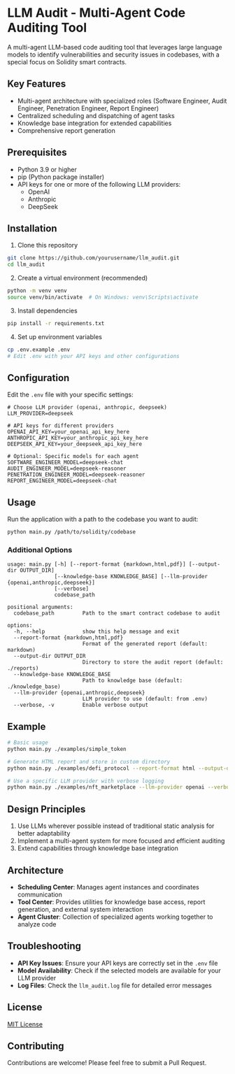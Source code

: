 # LLM Audit - Multi-Agent Code Auditing Tool

A multi-agent LLM-based code auditing tool that leverages large language models to identify vulnerabilities and security issues in codebases, with a special focus on Solidity smart contracts.

## Key Features

- Multi-agent architecture with specialized roles (Software Engineer, Audit Engineer, Penetration Engineer, Report Engineer)
- Centralized scheduling and dispatching of agent tasks
- Knowledge base integration for extended capabilities
- Comprehensive report generation

## Prerequisites

- Python 3.9 or higher
- pip (Python package installer)
- API keys for one or more of the following LLM providers:
  - OpenAI
  - Anthropic
  - DeepSeek

## Installation

1. Clone this repository
```bash
git clone https://github.com/yourusername/llm_audit.git
cd llm_audit
```

2. Create a virtual environment (recommended)
```bash
python -m venv venv
source venv/bin/activate  # On Windows: venv\Scripts\activate
```

3. Install dependencies
```bash
pip install -r requirements.txt
```

4. Set up environment variables
```bash
cp .env.example .env
# Edit .env with your API keys and other configurations
```

## Configuration

Edit the `.env` file with your specific settings:

```
# Choose LLM provider (openai, anthropic, deepseek)
LLM_PROVIDER=deepseek

# API keys for different providers
OPENAI_API_KEY=your_openai_api_key_here
ANTHROPIC_API_KEY=your_anthropic_api_key_here
DEEPSEEK_API_KEY=your_deepseek_api_key_here

# Optional: Specific models for each agent
SOFTWARE_ENGINEER_MODEL=deepseek-chat
AUDIT_ENGINEER_MODEL=deepseek-reasoner
PENETRATION_ENGINEER_MODEL=deepseek-reasoner
REPORT_ENGINEER_MODEL=deepseek-chat
```

## Usage

Run the application with a path to the codebase you want to audit:

```bash
python main.py /path/to/solidity/codebase
```

### Additional Options

```
usage: main.py [-h] [--report-format {markdown,html,pdf}] [--output-dir OUTPUT_DIR]
               [--knowledge-base KNOWLEDGE_BASE] [--llm-provider {openai,anthropic,deepseek}]
               [--verbose]
               codebase_path

positional arguments:
  codebase_path         Path to the smart contract codebase to audit

options:
  -h, --help            show this help message and exit
  --report-format {markdown,html,pdf}
                        Format of the generated report (default: markdown)
  --output-dir OUTPUT_DIR
                        Directory to store the audit report (default: ./reports)
  --knowledge-base KNOWLEDGE_BASE
                        Path to knowledge base (default: ./knowledge_base)
  --llm-provider {openai,anthropic,deepseek}
                        LLM provider to use (default: from .env)
  --verbose, -v         Enable verbose output
```

## Example

```bash
# Basic usage
python main.py ./examples/simple_token

# Generate HTML report and store in custom directory
python main.py ./examples/defi_protocol --report-format html --output-dir ./my_reports

# Use a specific LLM provider with verbose logging
python main.py ./examples/nft_marketplace --llm-provider openai --verbose
```

## Design Principles

1. Use LLMs wherever possible instead of traditional static analysis for better adaptability
2. Implement a multi-agent system for more focused and efficient auditing
3. Extend capabilities through knowledge base integration

## Architecture

- **Scheduling Center**: Manages agent instances and coordinates communication
- **Tool Center**: Provides utilities for knowledge base access, report generation, and external system interaction
- **Agent Cluster**: Collection of specialized agents working together to analyze code

## Troubleshooting

- **API Key Issues**: Ensure your API keys are correctly set in the `.env` file
- **Model Availability**: Check if the selected models are available for your LLM provider
- **Log Files**: Check the `llm_audit.log` file for detailed error messages

## License

[MIT License](LICENSE)

## Contributing

Contributions are welcome! Please feel free to submit a Pull Request. 